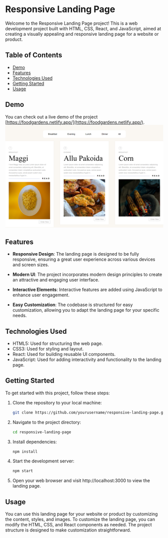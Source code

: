 # Responsive Landing Page

Welcome to the Responsive Landing Page project! This is a web development project built with HTML, CSS, React, and JavaScript, aimed at creating a visually appealing and responsive landing page for a website or product.

## Table of Contents
- [Demo](#demo)
- [Features](#features)
- [Technologies Used](#technologies-used)
- [Getting Started](#getting-started)
- [Usage](#usage)

## Demo

You can check out a live demo of the project [https://foodgardens.netlify.app/](https://foodgardens.netlify.app/).
![Responsive Landing Page Demo](src/.png)

## Features

- **Responsive Design**: The landing page is designed to be fully responsive, ensuring a great user experience across various devices and screen sizes.

- **Modern UI**: The project incorporates modern design principles to create an attractive and engaging user interface.

- **Interactive Elements**: Interactive features are added using JavaScript to enhance user engagement.

- **Easy Customization**: The codebase is structured for easy customization, allowing you to adapt the landing page for your specific needs.

## Technologies Used

- HTML5: Used for structuring the web page.
- CSS3: Used for styling and layout.
- React: Used for building reusable UI components.
- JavaScript: Used for adding interactivity and functionality to the landing page.

## Getting Started

To get started with this project, follow these steps:

1. Clone the repository to your local machine:

   ```bash
   git clone https://github.com/yourusername/responsive-landing-page.git

2. Navigate to the project directory:
   
   ```bash
   cd responsive-landing-page

3. Install dependencies:

   ```bash
   npm install
   
4. Start the development server:

   ```bash
   npm start

5. Open your web browser and visit http://localhost:3000 to view the landing page.

## Usage

You can use this landing page for your website or product by customizing the content, styles, and images.
To customize the landing page, you can modify the HTML, CSS, and React components as needed. 
The project structure is designed to make customization straightforward.
